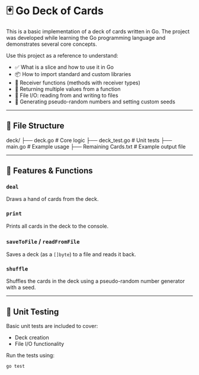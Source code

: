 # 🃏 Go Deck of Cards

This is a basic implementation of a deck of cards written in Go. The project was developed while learning the Go programming language and demonstrates several core concepts.

Use this project as a reference to understand:

- ✅ What is a slice and how to use it in Go  
- 📦 How to import standard and custom libraries  
- 🔁 Receiver functions (methods with receiver types)  
- 🔄 Returning multiple values from a function  
- 💾 File I/O: reading from and writing to files  
- 🎲 Generating pseudo-random numbers and setting custom seeds  

---

## 📂 File Structure

deck/
├── deck.go             # Core logic
├── deck_test.go        # Unit tests
├── main.go             # Example usage
├── Remaining Cards.txt # Example output file

---

## 📘 Features & Functions

### `deal`
Draws a hand of cards from the deck.

### `print`
Prints all cards in the deck to the console.

### `saveToFile` / `readFromFile`
Saves a deck (as a `[]byte`) to a file and reads it back.

### `shuffle`
Shuffles the cards in the deck using a pseudo-random number generator with a seed.

---

## 🧪 Unit Testing

Basic unit tests are included to cover:

- Deck creation  
- File I/O functionality  

Run the tests using:

```bash
go test



